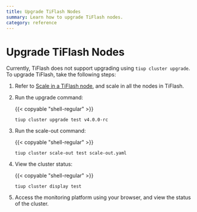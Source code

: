 ```yaml
---
title: Upgrade TiFlash Nodes
summary: Learn how to upgrade TiFlash nodes.
category: reference
---
```


# Upgrade TiFlash Nodes
Currently, TiFlash does not support upgrading using `tiup cluster upgrade`. To upgrade TiFlash, take the following steps:
1. Refer to [Scale in a TiFlash node](/how-to/scale/with-tiup.md#sclale-in-a-tiflash-node), and scale in all the nodes in TiFlash.

2. Run the upgrade command:

    {{< copyable "shell-regular" >}}

    ```shell
    tiup cluster upgrade test v4.0.0-rc
    ```

3. Run the scale-out command:

    {{< copyable "shell-regular" >}}

    ```shell
    tiup cluster scale-out test scale-out.yaml
    ```

4. View the cluster status:

    {{< copyable "shell-regular" >}}

    ```shell
    tiup cluster display test
    ```

5. Access the monitoring platform using your browser, and view the status of the cluster.
